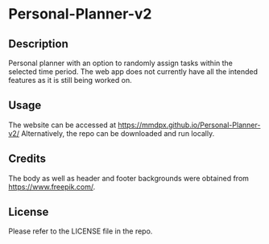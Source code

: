 # Personal-Planner-v2

## Description

Personal planner with an option to randomly assign tasks within the selected time period. The web app does not currently have all the intended features as it is still being worked on.

## Usage
The website can be accessed at https://mmdpx.github.io/Personal-Planner-v2/ 
Alternatively, the repo can be downloaded and run locally.

## Credits

The body as well as header and footer backgrounds were obtained from https://www.freepik.com/.

## License

Please refer to the LICENSE file in the repo.
